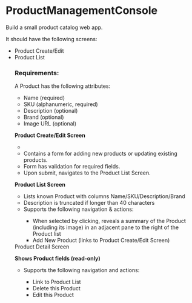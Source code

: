 # ProductManagementConsole


</h1>Build a small product catalog web app.</h1>


It should have the following screens:


<ul>
<li>Product Create/Edit</li>

<li>Product List</li>
 

<h3>Requirements:</h3>


A Product has the following attributes:

<ul>
<li>Name (required)</li>

<li>SKU (alphanumeric, required)</li>

<li>Description (optional)</li>

<li>Brand (optional)</li>

<li>Image URL (optional)</li>
</ul>

<b>Product Create/Edit Screen</b>

<ul>
<li>
<li>Contains a form for adding new products or updating existing products.</li>

<li>Form has validation for required fields.</li>

<li>Upon submit, navigates to the Product List Screen.</li>
</ul>


<b>Product List Screen</b>

<ul>
<li> Lists known Product with columns Name/SKU/Description/Brand </li>

<li> Description is truncated if longer than 40 characters</li>

<li>Supports the following navigation & actions:</li>
<ul>
  <li> When selected by clicking, reveals a summary of the Product (including its image) in an adjacent pane to the right of the Product list</li>

  <li> Add New Product (links to Product Create/Edit Screen)</li>
</ul>
</ul>
Product Detail Screen

<b>Shows Product fields (read-only)</b>
<ul>
    <li>Supports the following navigation and actions:</li>

  <ul>
  <li>Link to Product List</li>

  <li>Delete this Product</li>

  <li>Edit this Product  </li>
  </ul>
</ul>

